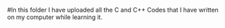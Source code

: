 #In this folder I have uploaded all the C and C++ Codes that I have written on my computer while learning it.
